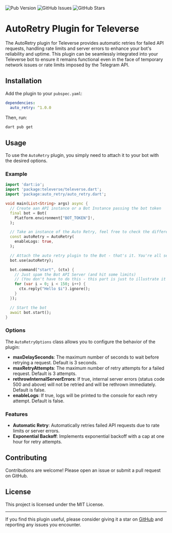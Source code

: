 
![Pub Version](https://img.shields.io/pub/v/auto_retry)
![GitHub Issues](https://img.shields.io/github/issues/xooniverse/auto_retry)
![GitHub Stars](https://img.shields.io/github/stars/xooniverse/auto_retry)

# AutoRetry Plugin for Televerse

The AutoRetry plugin for Televerse provides automatic retries for failed API requests, handling rate limits and server errors to enhance your bot's reliability and uptime. This plugin can be seamlessly integrated into your Televerse bot to ensure it remains functional even in the face of temporary network issues or rate limits imposed by the Telegram API.

## Installation

Add the plugin to your `pubspec.yaml`:

```yaml
dependencies:
  auto_retry: ^1.0.0
```

Then, run:

```bash
dart pub get
```

## Usage

To use the `AutoRetry` plugin, you simply need to attach it to your bot with the desired options.

### Example

```dart
import 'dart:io';
import 'package:televerse/televerse.dart';
import 'package:auto_retry/auto_retry.dart';

void main(List<String> args) async {
  // Create aan API instance or a Bot Instance passing the bot token
  final bot = Bot(
    Platform.environment["BOT_TOKEN"]!,
  );

  // Take an instance of the Auto Retry, feel free to check the different options
  const autoRetry = AutoRetry(
    enableLogs: true,
  );

  // Attach the auto retry plugin to the Bot - that's it. You're all set.
  bot.use(autoRetry);

  bot.command("start", (ctx) {
    // Just spam the Bot API Server (and hit some limits)
    // (You don't have to do this - this part is just to illustrate it works 🤖)
    for (var i = 0; i < 150; i++) {
      ctx.reply("Hello $i").ignore();
    }
  });

  // Start the bot
  await bot.start();
}
```

### Options

The `AutoRetryOptions` class allows you to configure the behavior of the plugin:

- **maxDelaySeconds**: The maximum number of seconds to wait before retrying a request. Default is 3 seconds.
- **maxRetryAttempts**: The maximum number of retry attempts for a failed request. Default is 3 attempts.
- **rethrowInternalServerErrors**: If true, internal server errors (status code 500 and above) will not be retried and will be rethrown immediately. Default is false.
- **enableLogs**: If true, logs will be printed to the console for each retry attempt. Default is false.

### Features

- **Automatic Retry**: Automatically retries failed API requests due to rate limits or server errors.
- **Exponential Backoff**: Implements exponential backoff with a cap at one hour for retry attempts.

## Contributing

Contributions are welcome! Please open an issue or submit a pull request on GitHub.

## License

This project is licensed under the MIT License.

---

If you find this plugin useful, please consider giving it a star on [GitHub](https://github.com/xooniverse/auto_retry) and reporting any issues you encounter.

